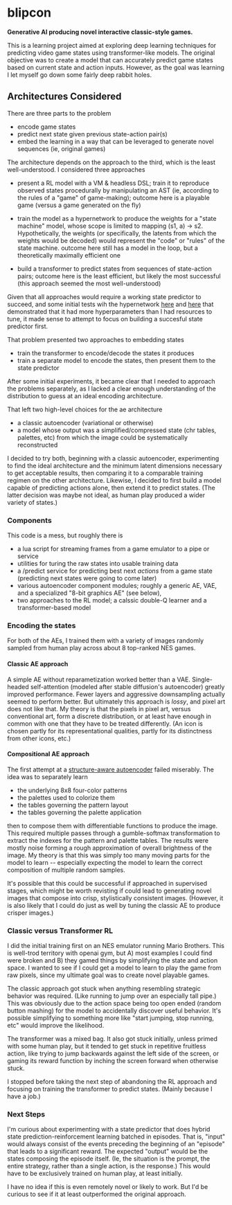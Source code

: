 # blipcon

**Generative AI producing novel interactive classic-style games.**

This is a learning project aimed at exploring deep learning techniques for predicting video game states using transformer-like models. The original objective was to create a model that can accurately predict game states based on current state and action inputs. However, as the goal was learning I let myself go down some fairly deep rabbit holes.

## Architectures Considered

There are three parts to the problem

* encode game states
* predict next state given previous state-action pair(s)
* embed the learning in a way that can be leveraged to generate novel sequences (ie, original games)

The architecture depends on the approach to the third, which is the least well-understood. I considered three approaches

* present a RL model with a VM & headless DSL; train it to reproduce observed states procedurally by manipulating an AST (ie, according to the rules of a "game" of game-making); outcome here is a playable game (versus a game generated on the fly)

* train the model as a hypernetwork to produce the weights for a "state machine" model, whose scope is limited to mapping (s1, a) -> s2. Hypothetically, the weights (or specifically, the latents from which the weights would be decoded) would represent the "code" or "rules" of the state machine. outcome here still has a model in the loop, but a theoretically maximally efficient one

* build a transformer to predict states from sequences of state-action pairs; outcome here is the least efficient, but likely the most successful (this approach seemed the most well-understood)

Given that all approaches would require a working state predictor to succeed, and some initial tests wih the hypernetwork [here](early_tests/complex.py) and [here](early_tests/simple.py) that demonstrated that it had more hyperparameters than I had resources to tune, it made sense to attempt to focus on building a succesful state predictor first.

That problem presented two approaches to embedding states

* train the transformer to encode/decode the states it produces
* train a separate model to encode the states, then present them to the state predictor

After some initial experiments, it became clear that I needed to approach the problems separately, as I lacked a clear enough understanding of the distribution to guess at an ideal encoding architecture.

That left two high-level choices for the ae architecture

* a classic autoencoder (variational or otherwise)
* a model whose output was a simplified/compressed state (chr tables, palettes, etc) from which the image could be systematically reconstructed

I decided to try both, beginning with a classic autoencoder, experimenting to find the ideal architecture and the minimum latent dimensions necessary to get acceptable results, then comparing it to a comparable training regimen on the other architecture. Likewise, I decided to first build a model capable of predicting actions alone, then extend it to predict states. (The latter decision was maybe not ideal, as human play produced a wider variety of states.)

### Components

This code is a mess, but roughly there is

* a lua script for streaming frames from a game emulator to a pipe or service
* utilities for turing the raw states into usable training data
* a /predict service for predicting best next *actions* from a game state (predicting next states were going to come later)
* various autoencoder component modules; roughly a generic AE, VAE, and a specialized "8-bit graphics AE" (see below),
* two approaches to the RL model; a calssic double-Q learner and a transformer-based model

### Encoding the states

For both of the AEs, I trained them with a variety of images randomly sampled from human play across about 8 top-ranked NES games.

#### Classic AE approach

A simple AE without reparametization worked better than a VAE. Single-headed self-attention (modeled after stable diffusion's autoencoder) greatly improved performance. Fewer layers and aggressive downsampling actually seemed to perform better. But ultimately this approach is *lossy*, and pixel art does not like that. My theory is that the pixels in pixel art, versus conventional art, form a discrete distribution, or at least have enough in common with one that they have to be treated differently. (An icon is chosen partly for its representational qualities, partly for its distinctness from other icons, etc.)

#### Compositional AE approach

The first attempt at a [structure-aware autoencoder](modules/nes.py) failed miserably. The idea was to separately learn

* the underlying 8x8 four-color patterns
* the palettes used to colorize them
* the tables governing the pattern layout
* the tables governing the palette application

then to compose them with differentiable functions to produce the image. This required multiple passes through a gumble-softmax transformation to extract the indexes for the pattern and palette tables. The results were mostly noise forming a rough approximation of overall brightness of the image. My theory is that this was simply too many moving parts for the model to learn -- especially expecting the model to learn the correct composition of multiple random samples.

It's possible that this could be successful if approached in supervised stages, which might be worth revisting if could lead to generating novel images that compose into crisp, stylistically consistent images. (However, it is also likely that I could do just as well by tuning the classic AE to produce crisper images.)

### Classic versus Transformer RL

I did the initial training first on an NES emulator running Mario Brothers. This is well-trod territory with openai gym, but A) most examples I could find were broken and B) they gamed things by simplifying the state and action space. I wanted to see if I could get a model to learn to play the game from raw pixels, since my ultimate goal was to create novel playable games.

The classic approach got stuck when anything resembling strategic behavior was required. (Like running to jump over an especially tall pipe.) This was obviously due to the action space being too open ended (random button mashing) for the model to accidentally discover useful behavior. It's possible simplifying to something more like "start jumping, stop running, etc" would improve the likelihood.

The transformer was a mixed bag. It also got stuck initially, unless primed with some human play, but it tended to get stuck in repetitive fruitless action, like trying to jump backwards against the left side of the screen, or gaming its reward function by inching the screen forward when otherwise stuck.

I stopped before taking the next step of abandoning the RL approach and focusing on training the transformer to predict states. (Mainly because I have a job.)

### Next Steps

I'm curious about experimenting with a state predictor that does hybrid state prediction-reinforcement learning batched in episodes. That is, "input" would always consist of the events preceding the beginning of an "episode" that leads to a significant reward. The expected "output" would be the states composing the episode itself. (Ie, the situation is the prompt, the entire strategy, rather than a single action, is the response.) This would have to be exclusively trained on human play, at least initially.

I have no idea if this is even remotely novel or likely to work. But I'd be curious to see if it at least outperformed the original approach.